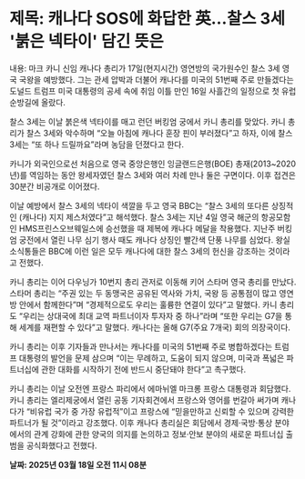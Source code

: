 # **제목: 캐나다 SOS에 화답한 英…찰스 3세 '붉은 넥타이' 담긴 뜻은**

  내용: 마크 카니 신임 캐나다 총리가 17일(현지시간) 영연방의 국가원수인 찰스 3세 영국 국왕을 예방했다. 그는 관세 압박과 더불어 캐나다를 미국의 51번째 주로 만들겠다는 도널드 트럼프 미국 대통령의 공세 속에 취임 이틀 만인 16일 사흘간의 일정으로 첫 유럽 순방길에 올랐다.

찰스 3세는 이날 붉은색 넥타이를 매고 런던 버킹엄 궁에서 카니 총리를 맞았다. 카니 총리가 찰스 3세와 악수하며 “오늘 아침에 캐나다 훈장 핀이 부러졌다”고 하자, 이에 찰스 3세는 “또 하나 드릴까요”라며 농담을 던졌다고 한다.

카니가 외국인으로선 처음으로 영국 중앙은행인 잉글랜드은행(BOE) 총재(2013~2020년)를 역임하는 동안 왕세자였던 찰스 3세와 여러 차례 만나 둘은 구면이다. 이후 접견은 30분간 비공개로 이어졌다.

이날 예방에서 찰스 3세의 넥타이 색깔을 두고 영국 BBC는 “찰스 3세의 또다른 상징적인 (캐나다) 지지 제스처였다”고 해석했다. 찰스 3세는 지난 4일 영국 해군의 항공모함인 HMS프린스오브웨일스에 승선했을 때 제복에 캐나다 메달을 착용했다. 지난주 버킹엄 궁전에서 열린 나무 심기 행사 때도 캐나다 상징인 빨간색 단풍 나무를 심었다. 왕실 소식통들은 BBC에 이런 일은 모두 캐나다에 대한 찰스 3세의 헌신을 강조하는 것이라고 전했다.

카니 총리는 이어 다우닝가 10번지 총리 관저로 이동해 키어 스타머 영국 총리를 만났다. 스타머 총리는 “주권 있는 두 동맹국은 공유된 역사와 가치, 국왕 등 공통점이 많고 영연방 안에서 함께한다”며 “경제적으로도 우리는 훌륭한 연결이 있다”고 말했다. 카니 총리도 “우리는 상대국에 최대 교역 파트너이자 투자자 중 하나”라며 “또한 우리는 G7을 통해 세계를 재편할 수 있다”고 말했다. 캐나다는 올해 G7(주요 7개국) 회의 의장국이다.

카니 총리는 이후 기자들과 만나서는 캐나다를 미국의 51번째 주로 병합하겠다는 트럼프 대통령의 발언을 문제 삼으며 “이는 무례하고, 도움이 되지 않으며, 미국과 폭넓은 파트너십에 관한 대화를 시작하기 전에 반드시 중단돼야 한다”고 촉구했다.

카니 총리는 이날 오전엔 프랑스 파리에서 에마뉘엘 마크롱 프랑스 대통령과 회담했다. 카니 총리는 엘리제궁에서 열린 공동 기자회견에서 프랑스와 영어를 번갈아 써가며 캐나다가 “비유럽 국가 중 가장 유럽적”이고 프랑스에 “믿을만하고 신뢰할 수 있으며 강력한 파트너가 될 것”이라고 강조했다. 이후 캐나다 총리실은 회담에서 경제·국방·통상 분야에서의 관계 강화에 관한 양국의 의지를 논의하고 정보·안보 분야의 새로운 파트너십 출범을 공식화했다고 전했다.

  **날짜: 2025년 03월 18일 오전 11시 08분**